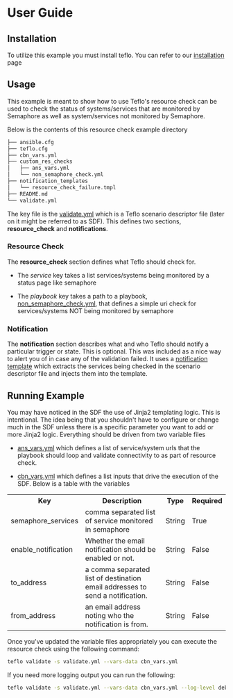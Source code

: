# User Guide

## Installation

To utilize this example you must install teflo. You can refer to our 
[installation](https://docs.engineering.redhat.com/display/CentralCI/Install+Teflo) page 


## Usage
This example is meant to show how to use Teflo's resource check can be used to check the status of 
systems/services that are monitored by Semaphore as well as system/services not monitored by Semaphore. 

Below is the contents of this resource check example directory
```bash
├── ansible.cfg
├── teflo.cfg
├── cbn_vars.yml
├── custom_res_checks
│   ├── ans_vars.yml
│   └── non_semaphore_check.yml
├── notification_templates
│   └── resource_check_failure.tmpl
├── README.md
└── validate.yml
```

The key file is the [validate.yml](validate.yml) which is a Teflo scenario descriptor file (later on 
it might be referred to as SDF). This defines two sections, **resource_check** and **notifications**. 

### Resource Check 
The **resource_check** section defines what Teflo should check for.  
 
 * The *service* key takes a list services/systems being monitored by a status page like semaphore
 
 * The *playbook* key takes a path to a playbook, [non_semaphore_check.yml](custom_res_checks/non_semaphore_check.yml), 
   that defines a simple uri check for services/systems NOT being monitored by semaphore
   
### Notification
The **notification** section describes what and who Teflo should notify a particular trigger or state. This
is optional. This was included as a nice way to alert you of in case any of the validation failed. It uses
a [notification template](notification_templates/resource_check_failure.tmpl) which extracts the services 
being checked in the scenario descriptor file and injects them into the template. 

## Running Example
You may have noticed in the SDF the use of Jinja2 templating logic. This is intentional. The idea 
being that you shouldn't have to configure or change much in the SDF unless there is a specific parameter
you want to add or more Jinja2 logic. Everything should be driven from two variable files

* [ans_vars.yml](custom_res_checks/ans_vars.yml) which defines a list of service/system urls that the
  playbook should loop and validate connectivity to as part of resource check. 
  
* [cbn_vars.yml](cbn_vars.yml) which defines a list inputs that drive the execution
  of the SDF. Below is a table with the variables
  
 <table class="tg">
   <tr>
     <th class="tg-7un6">Key</th>
     <th class="tg-14gg">Description</th>
     <th class="tg-14gg">Type</th>
     <th class="tg-14gg">Required</th>
   </tr>
   <tr>
     <td class="tg-8m83">semaphore_services</td>
     <td class="tg-8m83">comma separated list of service monitored in semaphore</td>
     <td class="tg-8m83">String</td>
     <td class="tg-8m83">True</td>
   </tr>
   <tr>
     <td class="tg-14gg">enable_notification</td>
     <td class="tg-14gg">Whether the email notification should be enabled or not.</td>
     <td class="tg-14gg">String</td>
     <td class="tg-14gg">False</td>
   </tr>
   <tr>
     <td class="tg-8m83">to_address</td>
     <td class="tg-8m83"> a comma separated list of destination email addresses to send a notification. </td>
     <td class="tg-8m83">String</td>
     <td class="tg-8m83">False</td>
   </tr>
   <tr>
     <td class="tg-14gg">from_address</td>
     <td class="tg-14gg">an email address noting who the notification is from.</td>
     <td class="tg-14gg">String</td>
     <td class="tg-14gg">False</td>
   </tr>
   </table>

Once you've updated the variable files appropriately you can execute the resource check using the following 
command:

```bash
teflo validate -s validate.yml --vars-data cbn_vars.yml
```

If you need more logging output you can run the following:

```bash
teflo validate -s validate.yml --vars-data cbn_vars.yml --log-level debug
```



 

